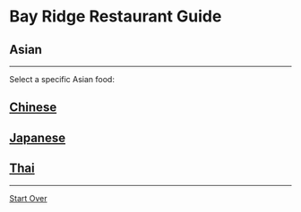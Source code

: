 # Bay Ridge Restaurant Guide
## Asian
---
Select a specific Asian food:
## [Chinese](CHI/chinese.md)
## [Japanese](./japanese.md)
## [Thai](./thai.md)
---
[Start Over](../home.md)